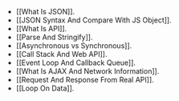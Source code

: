 
- [[What Is JSON]].
- [[JSON Syntax And Compare With JS Object]].
- [[What Is API]].
- [[Parse And Stringify]].
- [[Asynchronous vs Synchronous]].
- [[Call Stack And Web API]].
- [[Event Loop And Callback Queue]].
- [[What Is AJAX And Network Information]].
- [[Request And Response From Real API]].
- [[Loop On Data]].

